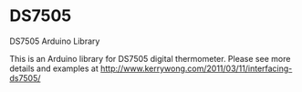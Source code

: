 DS7505
======

DS7505 Arduino Library

This is an Arduino library for DS7505 digital thermometer. Please see more details and examples at http://www.kerrywong.com/2011/03/11/interfacing-ds7505/
